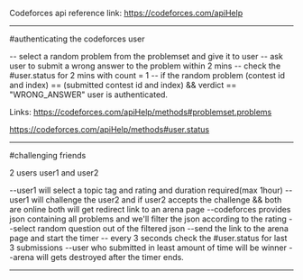 Codeforces api
reference link: https://codeforces.com/apiHelp

------------------------------------------------------------------------------------------------------------
#authenticating the codeforces user

-- select a random problem from the problemset and give it to user
-- ask user to submit a wrong answer to the problem within 2 mins
-- check the #user.status for 2 mins with count = 1
-- if the random problem (contest id and index) == (submitted contest id and index) && verdict == "WRONG_ANSWER" user is authenticated.

Links:
https://codeforces.com/apiHelp/methods#problemset.problems

https://codeforces.com/apiHelp/methods#user.status

------------------------------------------------------------------------------------------------------------

#challenging friends 

2 users user1 and user2

--user1 will select a topic tag and rating and duration required(max 1hour)
--user1 will challenge the user2 and if user2 accepts the challenge && both are online both will get redirect link to an arena page 
--codeforces provides json containing all problems and we'll filter the json according to the rating
--select random question out of the filtered json
--send the link to the arena page and start the timer
-- every 3 seconds check the #user.status for last 3 submissions 
--user who submitted in least amount of time will be winner
--arena will gets destroyed after the timer ends.

------------------------------------------------------------------------------------------------------------
